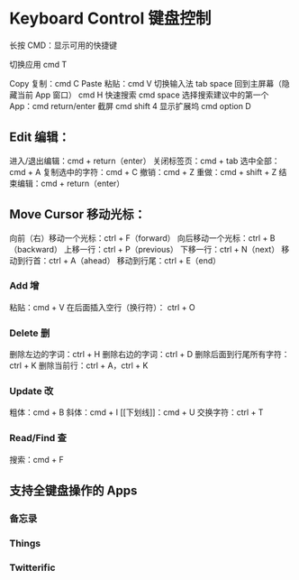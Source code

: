 # Keyboard Control 键盘控制


长按 CMD：显示可用的快捷键

切换应用 cmd T

Copy 复制：cmd C
Paste 粘贴：cmd V
切换输入法 tab space
回到主屏幕（隐藏当前 App 窗口） cmd H
快速搜索 cmd space
选择搜索建议中的第一个 App：cmd return/enter
截屏 cmd shift 4
显示扩展坞 cmd option D


## Edit 编辑：
进入/退出编辑：cmd + return（enter）
关闭标签页：cmd + tab
选中全部：cmd + A
复制选中的字符：cmd + C
撤销：cmd + Z
重做：cmd + shift + Z
结束编辑：cmd + return（enter）

## Move Cursor 移动光标：
向前（右）移动一个光标：ctrl + F（forward）
向后移动一个光标：ctrl + B（backward）
上移一行：ctrl + P（previous）
下移一行：ctrl + N（next）
移动到行首：ctrl + A（ahead）
移动到行尾：ctrl + E（end）

### Add 增
粘贴：cmd + V
在后面插入空行（换行符）： ctrl + O

### Delete 删
删除左边的字词：ctrl + H
删除右边的字词：ctrl + D
删除后面到行尾所有字符：ctrl + K
删除当前行：ctrl + A，ctrl + K


### Update 改
粗体：cmd + B
斜体：cmd + I
[[下划线]]：cmd + U
交换字符：ctrl + T

### Read/Find 查
搜索：cmd + F



## 支持全键盘操作的 Apps

### 备忘录


### Things


### Twitterific